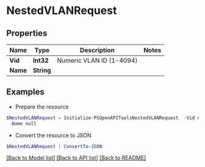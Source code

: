 # NestedVLANRequest
## Properties

Name | Type | Description | Notes
------------ | ------------- | ------------- | -------------
**Vid** | **Int32** | Numeric VLAN ID (1-4094) | 
**Name** | **String** |  | 

## Examples

- Prepare the resource
```powershell
$NestedVLANRequest = Initialize-PSOpenAPIToolsNestedVLANRequest  -Vid null `
 -Name null
```

- Convert the resource to JSON
```powershell
$NestedVLANRequest | ConvertTo-JSON
```

[[Back to Model list]](../README.md#documentation-for-models) [[Back to API list]](../README.md#documentation-for-api-endpoints) [[Back to README]](../README.md)

